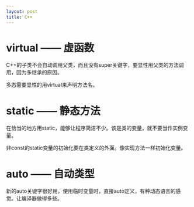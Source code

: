 ```yaml
---
layout: post
title: C++
---
```


# virtual —— 虚函数
C++的子类不会自动调用父类，而且没有super关键字，要显性用父类的方法调用，因为多继承的原因。

多态需要显性的用virtual来声明方法名。

# static —— 静态方法
在恰当的地方用static，能够让程序简洁不少。该是类的变量，就不要当作实例变量。

非const的static变量的初始化要在类定义的外面。像实现方法一样初始化变量。

# auto —— 自动类型
新的auto关键字很好用，使用临时变量时，直接auto定义，有种动态语言的感觉。让编译器做得多些。